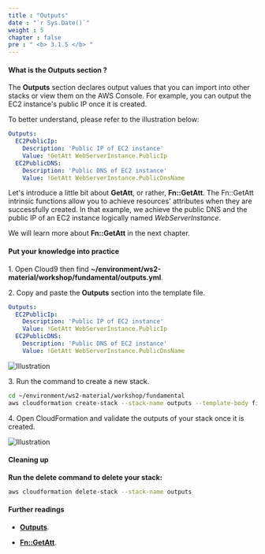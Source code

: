 ```yaml
---
title : "Outputs"
date : "`r Sys.Date()`"
weight : 5
chapter : false
pre : " <b> 3.1.5 </b> "
---
```


#### What is the Outputs section ?

The **Outputs** section declares output values that you can import into other stacks or view them on the AWS Console. For example, you can output the EC2 instance's public IP once it is created.

To better understand, please refer to the illustration below:

```yaml
Outputs:
  EC2PublicIp:
    Description: 'Public IP of EC2 instance'
    Value: !GetAtt WebServerInstance.PublicIp
  EC2PublicDNS:
    Description: 'Public DNS of EC2 instance'
    Value: !GetAtt WebServerInstance.PublicDnsName
```

Let's introduce a little bit about **GetAtt**, or rather, **Fn::GetAtt**. The Fn::GetAtt intrinsic functions allow you to achieve resources' attributes when they are successfully created. In that example, we achieve the public DNS and the public IP of an EC2 instance logically named *WebServerInstance*.

We will learn more about **Fn::GetAtt** in the next chapter.

#### Put your knowledge into practice

1\. Open Cloud9 then find **~/environment/ws2-material/workshop/fundamental/outputs.yml**.

2\. Copy and paste the **Outputs** section into the template file.

```yaml
Outputs:
  EC2PublicIp:
    Description: 'Public IP of EC2 instance'
    Value: !GetAtt WebServerInstance.PublicIp
  EC2PublicDNS:
    Description: 'Public DNS of EC2 instance'
    Value: !GetAtt WebServerInstance.PublicDnsName
```

![Illustration](/images/3.1.5-Outputs/1.png)

3\. Run the command to create a new stack.

```bash
cd ~/environment/ws2-material/workshop/fundamental
aws cloudformation create-stack --stack-name outputs --template-body file://outputs.yml
```

4\. Open CloudFormation and validate the outputs of your stack once it is created.

![Illustration](/images/3.1.5-Outputs/2.png)

#### Cleaning up

**Run the delete command to delete your stack:**

```bash
aws cloudformation delete-stack --stack-name outputs
```

#### Further readings

* **[Outputs](https://docs.aws.amazon.com/AWSCloudFormation/latest/UserGuide/outputs-section-structure.html)**.

* **[Fn::GetAtt](https://docs.aws.amazon.com/AWSCloudFormation/latest/UserGuide/intrinsic-function-reference-getatt.html)**.